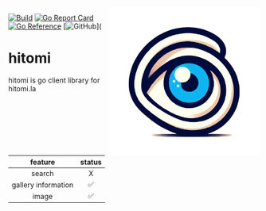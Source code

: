 <img src=".github/readme/logo.png" width="300" height="300" alt="project logo" align="right">

[![Build](https://github.com/EINNN7/hitomi/actions/workflows/test.yml/badge.svg?branch=main)](https://github.com/EINNN7/hitomi/actions/workflows/test.yml)
[![Go Report Card](https://goreportcard.com/badge/github.com/EINNN7/hitomi)](https://goreportcard.com/report/github.com/EINNN7/hitomi)
[![Go Reference](https://pkg.go.dev/badge/github.com/EINNN7/hitomi.svg)](https://pkg.go.dev/github.com/EINNN7/hitomi)
[![GitHub](https://img.shields.io/github/license/EINNN7/hitomi)](

# hitomi
hitomi is go client library for hitomi.la

|       feature       | status |
|:-------------------:|:------:|
|       search        |   X    |
| gallery information |   ✅    |
|        image        |   ✅    |
